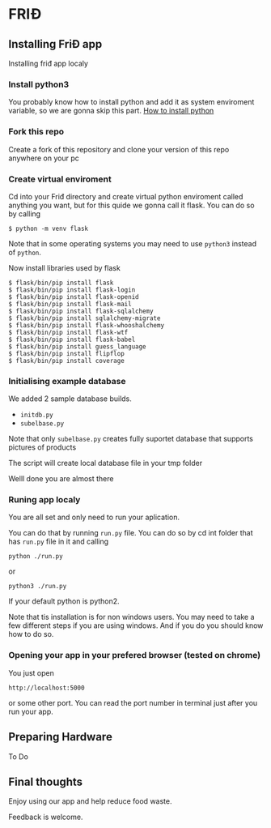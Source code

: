 # FRIĐ

## Installing FriĐ app

Installing friđ app localy

### Install python3

You probably know how to install python and add it as system enviroment variable, so we are gonna skip this part.
[How to install python](https://www.python.org/downloads/)

### Fork this repo

Create a fork of this repository and clone your version of this repo anywhere on your pc

### Create virtual enviroment

Cd into your Friđ directory and create virtual python enviroment called anything you want, but for this quide we gonna call it flask.
You can do so by calling

```$ python -m venv flask```

Note that in some operating systems you may need to use `python3` instead of `python`.

Now install libraries used by flask

```
$ flask/bin/pip install flask
$ flask/bin/pip install flask-login
$ flask/bin/pip install flask-openid
$ flask/bin/pip install flask-mail
$ flask/bin/pip install flask-sqlalchemy
$ flask/bin/pip install sqlalchemy-migrate
$ flask/bin/pip install flask-whooshalchemy
$ flask/bin/pip install flask-wtf
$ flask/bin/pip install flask-babel
$ flask/bin/pip install guess_language
$ flask/bin/pip install flipflop
$ flask/bin/pip install coverage
```


### Initialising example database

We added 2 sample database builds.
* `initdb.py`
* `subelbase.py`

Note that only `subelbase.py` creates fully suportet database that supports pictures of products

The script will create local database file in your tmp folder

Welll done you are almost there

### Runing app localy

You are all set and only need to run your aplication.

You can do that by running `run.py` file. You can do so by cd int folder that has `run.py` file in it and calling

```python ./run.py```

or

```python3 ./run.py```

If your default python is python2.

Note that tis installation is for non windows users. You may need to take a few different steps if you are using windows. And if you do you should know how to do so.

### Opening your app in your prefered browser (tested on chrome)

You just open 

```http://localhost:5000```

or some other port. You can read the port number in terminal just after you run your app.

## Preparing Hardware

To Do

## Final thoughts

Enjoy using our app and help reduce food waste. 

Feedback is welcome.


